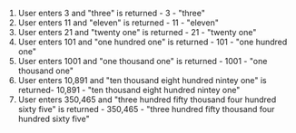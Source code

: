 1. User enters 3 and "three" is returned - 3 - "three"
2. User enters 11 and "eleven" is returned - 11 - "eleven"
3. User enters 21 and "twenty one" is returned - 21 - "twenty one"
4. User enters 101 and "one hundred one" is returned - 101 - "one hundred one"
5. User enters 1001 and "one thousand one" is returned - 1001 - "one thousand one"
6. User enters 10,891 and "ten thousand eight hundred nintey one" is returned- 10,891 - "ten thousand eight hundred nintey one"
7. User enters 350,465 and "three hundred fifty thousand four hundred sixty five" is returned - 350,465 -  "three hundred fifty thousand four hundred sixty five"